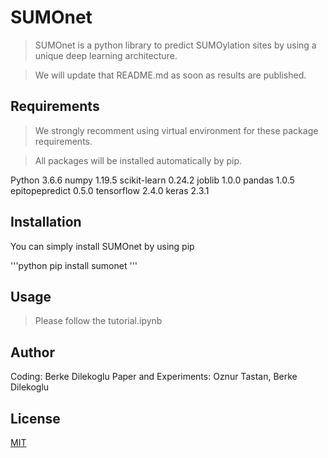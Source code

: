 # SUMOnet

> SUMOnet is a python library to predict SUMOylation sites by using a unique deep learning architecture.

> We will update that README.md as soon as results are published.

## Requirements

> We strongly recomment using virtual environment for these package requirements.

> All packages will be installed automatically by pip.

Python 3.6.6
numpy 1.19.5
scikit-learn 0.24.2
joblib 1.0.0
pandas 1.0.5
epitopepredict 0.5.0
tensorflow 2.4.0
keras 2.3.1

## Installation

You can simply install SUMOnet by using pip

'''python
pip install sumonet
'''

## Usage

> Please follow the tutorial.ipynb

## Author

Coding: Berke Dilekoglu
Paper and Experiments: Oznur Tastan, Berke Dilekoglu

## License

[MIT](https://choosealicense.com/licenses/mit/)

